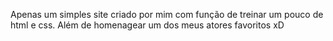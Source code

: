 Apenas um simples site criado por mim com função de treinar um pouco de html e css. Além de homenagear um dos meus atores favoritos xD